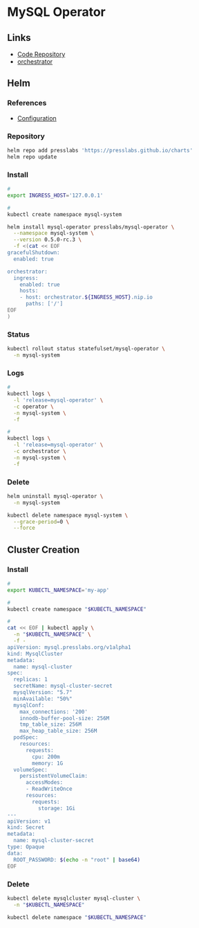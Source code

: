 # MySQL Operator

<!--
https://artifacthub.io/packages/helm/presslabs/mysql-operator
-->

## Links

- [Code Repository](https://github.com/bitpoke/mysql-operator)
- [orchestrator](/orchestrator.md)

## Helm

### References

- [Configuration](https://github.com/bitpoke/mysql-operator/tree/master/charts/mysql-operator#configuration)

### Repository

```sh
helm repo add presslabs 'https://presslabs.github.io/charts'
helm repo update
```

### Install

```sh
#
export INGRESS_HOST='127.0.0.1'

#
kubectl create namespace mysql-system
```

```sh
helm install mysql-operator presslabs/mysql-operator \
  --namespace mysql-system \
  --version 0.5.0-rc.3 \
  -f <(cat << EOF
gracefulShutdown:
  enabled: true

orchestrator:
  ingress:
    enabled: true
    hosts:
    - host: orchestrator.${INGRESS_HOST}.nip.io
      paths: ['/']
EOF
)
```

### Status

```sh
kubectl rollout status statefulset/mysql-operator \
  -n mysql-system
```

### Logs

```sh
#
kubectl logs \
  -l 'release=mysql-operator' \
  -c operator \
  -n mysql-system \
  -f

#
kubectl logs \
  -l 'release=mysql-operator' \
  -c orchestrator \
  -n mysql-system \
  -f
```

### Delete

```sh
helm uninstall mysql-operator \
  -n mysql-system

kubectl delete namespace mysql-system \
  --grace-period=0 \
  --force
```

## Cluster Creation

### Install

```sh
#
export KUBECTL_NAMESPACE='my-app'

#
kubectl create namespace "$KUBECTL_NAMESPACE"

#
cat << EOF | kubectl apply \
  -n "$KUBECTL_NAMESPACE" \
  -f -
apiVersion: mysql.presslabs.org/v1alpha1
kind: MysqlCluster
metadata:
  name: mysql-cluster
spec:
  replicas: 1
  secretName: mysql-cluster-secret
  mysqlVersion: "5.7"
  minAvailable: "50%"
  mysqlConf:
    max_connections: '200'
    innodb-buffer-pool-size: 256M
    tmp_table_size: 256M
    max_heap_table_size: 256M
  podSpec:
    resources:
      requests:
        cpu: 200m
        memory: 1G
  volumeSpec:
    persistentVolumeClaim:
      accessModes:
      - ReadWriteOnce
      resources:
        requests:
          storage: 1Gi
---
apiVersion: v1
kind: Secret
metadata:
  name: mysql-cluster-secret
type: Opaque
data:
  ROOT_PASSWORD: $(echo -n "root" | base64)
EOF
```

<!--
spec:
  initFileExtraSQL:
    - "CREATE DATABASE IF NOT EXISTS Likes"
    - "USE Likes"
    - "CREATE TABLE IF NOT EXISTS Likes (postID varchar(255) NOT NULL,userID varchar(255) NOT NULL,Liked_at TIMESTAMP DEFAULT CURRENT_TIMESTAMP)"
-->

### Delete

```sh
kubectl delete mysqlcluster mysql-cluster \
  -n "$KUBECTL_NAMESPACE"

kubectl delete namespace "$KUBECTL_NAMESPACE"
```
